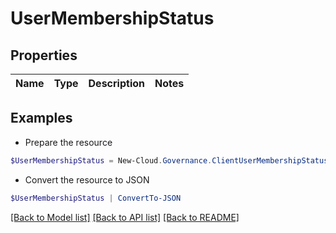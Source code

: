 # UserMembershipStatus
## Properties

Name | Type | Description | Notes
------------ | ------------- | ------------- | -------------

## Examples

- Prepare the resource
```powershell
$UserMembershipStatus = New-Cloud.Governance.ClientUserMembershipStatus 
```

- Convert the resource to JSON
```powershell
$UserMembershipStatus | ConvertTo-JSON
```

[[Back to Model list]](../README.md#documentation-for-models) [[Back to API list]](../README.md#documentation-for-api-endpoints) [[Back to README]](../README.md)

